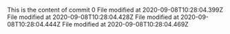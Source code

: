 This is the content of commit 0
File modified at 2020-09-08T10:28:04.399Z
File modified at 2020-09-08T10:28:04.428Z
File modified at 2020-09-08T10:28:04.444Z
File modified at 2020-09-08T10:28:04.469Z